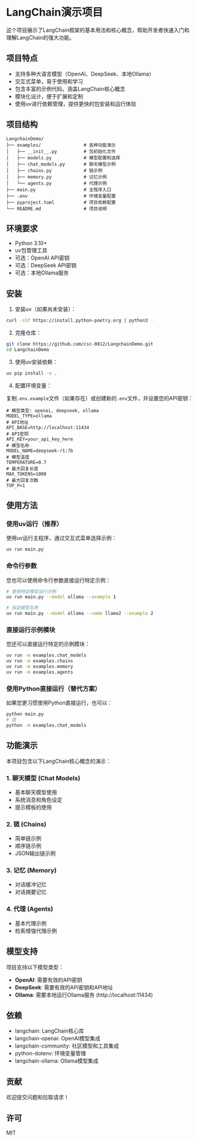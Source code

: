 # LangChain演示项目

这个项目展示了LangChain框架的基本用法和核心概念，帮助开发者快速入门和理解LangChain的强大功能。

## 项目特点

- 支持多种大语言模型（OpenAI、DeepSeek、本地Ollama）
- 交互式菜单，易于使用和学习
- 包含丰富的示例代码，涵盖LangChain核心概念
- 模块化设计，便于扩展和定制
- 使用uv进行依赖管理，提供更快的包安装和运行体验

## 项目结构

```
LangchainDemo/
├── examples/                # 各种功能演示
│   ├── __init__.py          # 包初始化文件
│   ├── models.py            # 模型配置和选择
│   ├── chat_models.py       # 聊天模型示例
│   ├── chains.py            # 链示例
│   ├── memory.py            # 记忆示例
│   └── agents.py            # 代理示例
├── main.py                  # 主程序入口
├── .env                     # 环境变量配置
├── pyproject.toml           # 项目依赖配置
└── README.md                # 项目说明
```

## 环境要求

- Python 3.10+
- uv包管理工具
- 可选：OpenAI API密钥
- 可选：DeepSeek API密钥
- 可选：本地Ollama服务

## 安装

1. 安装uv（如果尚未安装）：

```bash
curl -sSf https://install.python-poetry.org | python3 -
```

2. 克隆仓库：

```bash
git clone https://github.com/csc-0812/LangchainDemo.git
cd LangchainDemo
```

3. 使用uv安装依赖：

```bash
uv pip install -e .
```

4. 配置环境变量：

复制`.env.example`文件（如果存在）或创建新的`.env`文件，并设置您的API密钥：

```
# 模型类型: openai, deepseek, ollama
MODEL_TYPE=ollama
# API地址
API_BASE=http://localhost:11434
# API密钥
API_KEY=your_api_key_here
# 模型名称
MODEL_NAME=deepseek-r1:7b
# 模型温度
TEMPERATURE=0.7
# 最大回复长度
MAX_TOKENS=1000
# 最大回复次数  
TOP_P=1
```

## 使用方法

### 使用uv运行（推荐）

使用uv运行主程序，通过交互式菜单选择示例：

```bash
uv run main.py
```

### 命令行参数

您也可以使用命令行参数直接运行特定示例：

```bash
# 使用特定模型运行示例
uv run main.py --model ollama --example 1

# 指定模型名称
uv run main.py --model ollama --name llama2 --example 2
```

### 直接运行示例模块

您还可以直接运行特定的示例模块：

```bash
uv run -m examples.chat_models
uv run -m examples.chains
uv run -m examples.memory
uv run -m examples.agents
```

### 使用Python直接运行（替代方案）

如果您更习惯使用Python直接运行，也可以：

```bash
python main.py
# 或
python -m examples.chat_models
```

## 功能演示

本项目包含以下LangChain核心概念的演示：

### 1. 聊天模型 (Chat Models)

- 基本聊天模型使用
- 系统消息和角色设定
- 提示模板的使用

### 2. 链 (Chains)

- 简单链示例
- 顺序链示例
- JSON输出链示例

### 3. 记忆 (Memory)

- 对话缓冲记忆
- 对话摘要记忆

### 4. 代理 (Agents)

- 基本代理示例
- 检索增强代理示例

## 模型支持

项目支持以下模型类型：

- **OpenAI**: 需要有效的API密钥
- **DeepSeek**: 需要有效的API密钥和API地址
- **Ollama**: 需要本地运行Ollama服务 (http://localhost:11434)

## 依赖

- langchain: LangChain核心库
- langchain-openai: OpenAI模型集成
- langchain-community: 社区模型和工具集成
- python-dotenv: 环境变量管理
- langchain-ollama: Ollama模型集成

## 贡献

欢迎提交问题和拉取请求！

## 许可

MIT